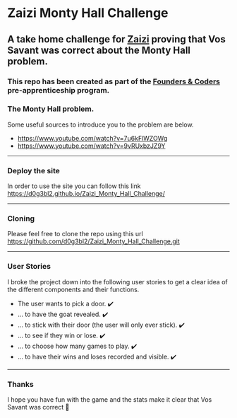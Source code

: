 # Zaizi Monty Hall Challenge

## A take home challenge for [Zaizi](https://www.zaizi.com/) proving that Vos Savant was correct about the Monty Hall problem.

### This repo has been created as part of the [Founders & Coders](https://learn.foundersandcoders.com) pre-apprenticeship program.

### The Monty Hall problem.

Some useful sources to introduce you to the problem are below.

- https://www.youtube.com/watch?v=7u6kFlWZOWg
- https://www.youtube.com/watch?v=9vRUxbzJZ9Y

---

### Deploy the site

In order to use the site you can follow this link https://d0g3bl2.github.io/Zaizi_Monty_Hall_Challenge/ 

---

### Cloning 

Please feel free to clone the repo using this url https://github.com/d0g3bl2/Zaizi_Monty_Hall_Challenge.git

---

### User Stories

I broke the project down into the following user stories to get a clear idea of the different components and their functions.

- The user wants to pick a door. ✔️
- ... to have the goat revealed. ✔️
- ... to stick with their door (the user will only ever stick). ✔️
- ... to see if they win or lose. ✔️
- ... to choose how many games to play. ✔️
- ... to have their wins and loses recorded and visible. ✔️

---

### Thanks 

I hope you have fun with the game and the stats make it clear that Vos Savant was correct 🙂
